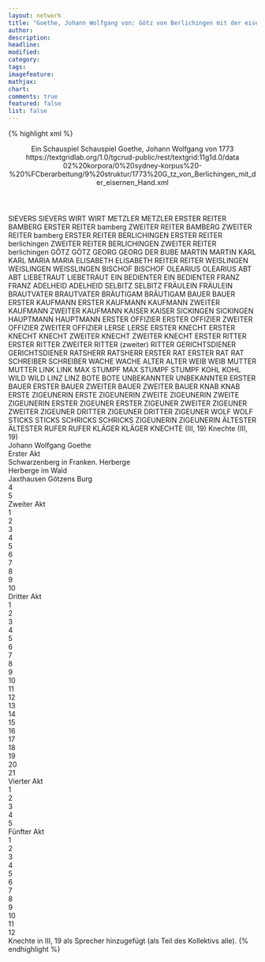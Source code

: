 ```yaml
---
layout: network
title: "Goethe, Johann Wolfgang von: Götz von Berlichingen mit der eisernen Hand (1773)"
author:
description:
headline:
modified:
category:
tags:
imagefeature: 
mathjax: 
chart: 
comments: true
featured: false
list: false
---
```

{% highlight xml %}
<?xml-model href="https://raw.githubusercontent.com/DLiNa/project/master/rules/lina.rnc"?><?xml-model href="https://raw.githubusercontent.com/DLiNa/project/master/rules/lina.sch"?>
<play xmlns="http://lina.digital">
	<header>
		<title>Götz von Berlichingen mit der eisernen Hand</title>
		<subtitle>Ein Schauspiel</subtitle>  
		<genretitle>Schauspiel</genretitle>
		<author>Goethe, Johann Wolfgang von</author>
		<date when="1773" type="print">1773</date>
		<source n="1">https://textgridlab.org/1.0/tgcrud-public/rest/textgrid:11g1d.0/data</source>
		<source n="2">02%20korpora/0%20sydney-korpus%20-%20%FCberarbeitung/9%20struktur/1773%20G_tz_von_Berlichingen_mit_der_eisernen_Hand.xml</source>
	</header>
	<personae>
		<character>
			<name>SIEVERS</name>
			<alias xml:id="sievers">
				<name>SIEVERS</name>
			</alias>
		</character>
		<character>
			<name>WIRT</name>
			<alias xml:id="wirt">
				<name>WIRT</name>
			</alias>
		</character>
		<character>
			<name>METZLER</name>
			<alias xml:id="metzler">
				<name>METZLER</name>
			</alias>
		</character>
		<character>
			<name>ERSTER REITER BAMBERG</name>
			<alias xml:id="erster_reiter_bamberg">
				<name>ERSTER REITER bamberg</name>
			</alias>
		</character>
		<character>
			<name>ZWEITER REITER BAMBERG</name>
			<alias xml:id="zweiter_reiter_bamberg">
				<name>ZWEITER REITER bamberg</name>
			</alias>
		</character>
		<character>
			<name>ERSTER REITER BERLICHINGEN</name>
			<alias xml:id="erster_reiter_berlichingen">
				<name>ERSTER REITER berlichingen</name>
			</alias>
		</character>
		<character>
			<name>ZWEITER REITER BERLICHINGEN</name>
			<alias xml:id="zweiter_reiter_berlichingen">
				<name>ZWEITER REITER berlichingen</name>
			</alias>
		</character>
		<character>
			<name>GÖTZ</name>
			<alias xml:id="götz">
				<name>GÖTZ</name>
			</alias>
		</character>
		<character>
			<name>GEORG</name>
			<alias xml:id="georg">
				<name>GEORG</name>
			</alias>
			<alias xml:id="der_bube">
				<name>DER BUBE</name>
			</alias>
		</character>
		<character>
			<name>MARTIN</name>
			<alias xml:id="martin">
				<name>MARTIN</name>
			</alias>
		</character>
		<character>
			<name>KARL</name>
			<alias xml:id="karl">
				<name>KARL</name>
			</alias>
		</character>
		<character>
			<name>MARIA</name>
			<alias xml:id="maria">
				<name>MARIA</name>
			</alias>
		</character>
		<character>
			<name>ELISABETH</name>
			<alias xml:id="elisabeth">
				<name>ELISABETH</name>
			</alias>
		</character>
		<character>
			<name>REITER</name>
			<alias xml:id="reiter">
				<name>REITER</name>
			</alias>
		</character>
		<character>
			<name>WEISLINGEN</name>
			<alias xml:id="weislingen">
				<name>WEISLINGEN</name>
			</alias>
			<alias xml:id="weisslingen">
				<name>WEISSLINGEN</name>
			</alias>
		</character>
		<character>
			<name>BISCHOF</name>
			<alias xml:id="bischof">
				<name>BISCHOF</name>
			</alias>
		</character>
		<character>
			<name>OLEARIUS</name>
			<alias xml:id="olearius">
				<name>OLEARIUS</name>
			</alias>
		</character>
		<character>
			<name>ABT</name>
			<alias xml:id="abt">
				<name>ABT</name>
			</alias>
		</character>
		<character>
			<name>LIEBETRAUT</name>
			<alias xml:id="liebetraut">
				<name>LIEBETRAUT</name>
			</alias>
		</character>
		<character>
			<name>EIN BEDIENTER</name>
			<alias xml:id="ein_bedienter">
				<name>EIN BEDIENTER</name>
			</alias>
		</character>
		<character>
			<name>FRANZ</name>
			<alias xml:id="franz">
				<name>FRANZ</name>
			</alias>
		</character>
		<character>
			<name>ADELHEID</name>
			<alias xml:id="adelheid">
				<name>ADELHEID</name>
			</alias>
		</character>
		<character>
			<name>SELBITZ</name>
			<alias xml:id="selbitz">
				<name>SELBITZ</name>
			</alias>
		</character>
		<character>
			<name>FRÄULEIN</name>
			<alias xml:id="fräulein">
				<name>FRÄULEIN</name>
			</alias>
		</character>
		<character>
			<name>BRAUTVATER</name>
			<alias xml:id="brautvater">
				<name>BRAUTVATER</name>
			</alias>
		</character>
		<character>
			<name>BRÄUTIGAM</name>
			<alias xml:id="bräutigam">
				<name>BRÄUTIGAM</name>
			</alias>
		</character>
		<character>
			<name>BAUER</name>
			<alias xml:id="bauer">
				<name>BAUER</name>
			</alias>
		</character>
		<character>
			<name>ERSTER KAUFMANN</name>
			<alias xml:id="erster_kaufmann">
				<name>ERSTER KAUFMANN</name>
			</alias>
			<alias xml:id="kaufmann">
				<name>KAUFMANN</name>
			</alias>
		</character>
		<character>
			<name>ZWEITER KAUFMANN</name>
			<alias xml:id="zweiter_kaufmann">
				<name>ZWEITER KAUFMANN</name>
			</alias>
		</character>
		<character>
			<name>KAISER</name>
			<alias xml:id="kaiser">
				<name>KAISER</name>
			</alias>
		</character>
		<character>
			<name>SICKINGEN</name>
			<alias xml:id="sickingen">
				<name>SICKINGEN</name>
			</alias>
		</character>
		<character>
			<name>HAUPTMANN</name>
			<alias xml:id="hauptmann">
				<name>HAUPTMANN</name>
			</alias>
		</character>
		<character>
			<name>ERSTER OFFIZIER</name>
			<alias xml:id="erster_offizier">
				<name>ERSTER OFFIZIER</name>
			</alias>
		</character>
		<character>
			<name>ZWEITER OFFIZIER</name>
			<alias xml:id="zweiter_offizier">
				<name>ZWEITER OFFIZIER</name>
			</alias>
		</character>
		<character>
			<name>LERSE</name>
			<alias xml:id="lerse">
				<name>LERSE</name>
			</alias>
		</character>
		<character>
			<name>ERSTER KNECHT</name>
			<alias xml:id="erster_knecht">
				<name>ERSTER KNECHT</name>
			</alias>
			<alias xml:id="knecht">
				<name>KNECHT</name>
			</alias>
		</character>
		<character>
			<name>ZWEITER KNECHT</name>
			<alias xml:id="zweiter_knecht">
				<name>ZWEITER KNECHT</name>
			</alias>
		</character>
		<character>
			<name>ERSTER RITTER</name>
			<alias xml:id="erster_ritter">
				<name>ERSTER RITTER</name>
			</alias>
		</character>
		<character>
			<name>ZWEITER RITTER</name>
			<alias xml:id="ritter">
				<name>(zweiter) RITTER</name>
			</alias>
		</character>
		<character>
			<name>GERICHTSDIENER</name>
			<alias xml:id="gerichtsdiener">
				<name>GERICHTSDIENER</name>
			</alias>
		</character>
		<character>
			<name>RATSHERR</name>
			<alias xml:id="ratsherr">
				<name>RATSHERR</name>
			</alias>
		</character>
		<character>
			<name>ERSTER RAT</name>
			<alias xml:id="erster_rat">
				<name>ERSTER RAT</name>
			</alias>
			<alias xml:id="rat">
				<name>RAT</name>
			</alias>
		</character>
		<character>
			<name>SCHREIBER</name>
			<alias xml:id="schreiber">
				<name>SCHREIBER</name>
			</alias>
		</character>
		<character>
			<name>WACHE</name>
			<alias xml:id="wache">
				<name>WACHE</name>
			</alias>
		</character>
		<character>
			<name>ALTER</name>
			<alias xml:id="alter">
				<name>ALTER</name>
			</alias>
		</character>
		<character>
			<name>WEIB</name>
			<alias xml:id="weib">
				<name>WEIB</name>
			</alias>
		</character>
		<character>
			<name>MUTTER</name>
			<alias xml:id="mutter">
				<name>MUTTER</name>
			</alias>
		</character>
		<character>
			<name>LINK</name>
			<alias xml:id="link">
				<name>LINK</name>
			</alias>
		</character>
		<character>
			<name>MAX STUMPF</name>
			<alias xml:id="max_stumpf">
				<name>MAX STUMPF</name>
			</alias>
			<alias xml:id="stumpf">
				<name>STUMPF</name>
			</alias>
		</character>
		<character>
			<name>KOHL</name>
			<alias xml:id="kohl">
				<name>KOHL</name>
			</alias>
		</character>
		<character>
			<name>WILD</name>
			<alias xml:id="wild">
				<name>WILD</name>
			</alias>
		</character>
		<character>
			<name>LINZ</name>
			<alias xml:id="linz">
				<name>LINZ</name>
			</alias>
		</character>
		<character>
			<name>BOTE</name>
			<alias xml:id="bote">
				<name>BOTE</name>
			</alias>
		</character>
		<character>
			<name>UNBEKANNTER</name>
			<alias xml:id="unbekannter">
				<name>UNBEKANNTER</name>
			</alias>
		</character>
		<character>
			<name>ERSTER BAUER</name>
			<alias xml:id="erster_bauer">
				<name>ERSTER BAUER</name>
			</alias>
		</character>
		<character>
			<name>ZWEITER BAUER</name>
			<alias xml:id="zweiter_bauer">
				<name>ZWEITER BAUER</name>
			</alias>
		</character>
		<character>
			<name>KNAB</name>
			<alias xml:id="knab">
				<name>KNAB</name>
			</alias>
		</character>
		<character>
			<name>ERSTE ZIGEUNERIN</name>
			<alias xml:id="erste_zigeunerin">
				<name>ERSTE ZIGEUNERIN</name>
			</alias>
		</character>
		<character>
			<name>ZWEITE ZIGEUNERIN</name>
			<alias xml:id="zweite_zigeunerin">
				<name>ZWEITE ZIGEUNERIN</name>
			</alias>
		</character>
		<character>
			<name>ERSTER ZIGEUNER</name>
			<alias xml:id="erster_zigeuner">
				<name>ERSTER ZIGEUNER</name>
			</alias>
		</character>
		<character>
			<name>ZWEITER ZIGEUNER</name>
			<alias xml:id="zweiter_zigeuner">
				<name>ZWEITER ZIGEUNER</name>
			</alias>
		</character>
		<character>
			<name>DRITTER ZIGEUNER</name>
			<alias xml:id="dritter_zigeuner">
				<name>DRITTER ZIGEUNER</name>
			</alias>
		</character>
		<character>
			<name>WOLF</name>
			<alias xml:id="wolf">
				<name>WOLF</name>
			</alias>
		</character>
		<character>
			<name>STICKS</name>
			<alias xml:id="sticks">
				<name>STICKS</name>
			</alias>
		</character>
		<character>
			<name>SCHRICKS</name>
			<alias xml:id="schricks">
				<name>SCHRICKS</name>
			</alias>
		</character>
		<character>
			<name>ZIGEUNERIN</name>
			<alias xml:id="zigeunerin">
				<name>ZIGEUNERIN</name>
			</alias>
		</character>
		<character>
			<name>ÄLTESTER</name>
			<alias xml:id="ältester">
				<name>ÄLTESTER</name>
			</alias>
		</character>
		<character>
			<name>RUFER</name>
			<alias xml:id="rufer">
				<name>RUFER</name>
			</alias>
		</character>
		<character>
			<name>KLÄGER</name>
			<alias xml:id="kläger">
				<name>KLÄGER</name>
			</alias>
		</character>
		<character>
			<name>KNECHTE (III, 19)</name>
			<alias xml:id="knechte_III19">
				<name>Knechte (III, 19)</name>
			</alias>
		</character>
	</personae>
	<text>
		<div>
			<head>Johann Wolfgang Goethe</head>
		</div>
		<div>
			<head>Erster Akt</head>
			<div>
				<head>Schwarzenberg in Franken. Herberge</head>
				<sp who="#sievers">
					<amount n="16" unit="speech_acts"/>
					<amount n="254" unit="words"/>
					<amount n="13" unit="lines"/>
					<amount n="1528" unit="chars"/>
				</sp>
				<sp who="#wirt">
					<amount n="2" unit="speech_acts"/>
					<amount n="40" unit="words"/>
					<amount n="1" unit="lines"/>
					<amount n="271" unit="chars"/>
				</sp>
				<sp who="#metzler">
					<amount n="12" unit="speech_acts"/>
					<amount n="204" unit="words"/>
					<amount n="8" unit="lines"/>
					<amount n="1248" unit="chars"/>
				</sp>
				<sp who="#erster_reiter_bamberg">
					<amount n="1" unit="speech_acts"/>
					<amount n="13" unit="words"/>
					<amount n="1" unit="lines"/>
					<amount n="75" unit="chars"/>
				</sp>
				<sp who="#zweiter_reiter_bamberg">
					<amount n="2" unit="speech_acts"/>
					<amount n="14" unit="words"/>
					<amount n="2" unit="lines"/>
					<amount n="94" unit="chars"/>
				</sp>
				<sp who="#erster_reiter_berlichingen">
					<amount n="5" unit="speech_acts"/>
					<amount n="37" unit="words"/>
					<amount n="5" unit="lines"/>
					<amount n="180" unit="chars"/>
				</sp>
				<sp who="#zweiter_reiter_berlichingen">
					<amount n="3" unit="speech_acts"/>
					<amount n="34" unit="words"/>
					<amount n="3" unit="lines"/>
					<amount n="195" unit="chars"/>
				</sp>
			</div>
			<div>
				<head>Herberge im Wald</head>
				<sp who="#götz">
					<amount n="36" unit="speech_acts"/>
					<amount n="634" unit="words"/>
					<amount n="27" unit="lines"/>
					<amount n="3790" unit="chars"/>
				</sp>
				<sp who="#der_bube">
					<amount n="1" unit="speech_acts"/>
					<amount n="2" unit="words"/>
					<amount n="1" unit="lines"/>
					<amount n="16" unit="chars"/>
				</sp>
				<sp who="#georg">
					<amount n="17" unit="speech_acts"/>
					<amount n="283" unit="words"/>
					<amount n="11" unit="lines"/>
					<amount n="1693" unit="chars"/>
				</sp>
				<sp who="#martin">
					<amount n="28" unit="speech_acts"/>
					<amount n="983" unit="words"/>
					<amount n="11" unit="lines"/>
					<amount n="6071" unit="chars"/>
				</sp>
			</div>
			<div>
				<head>Jaxthausen Götzens Burg</head>
				<sp who="#karl">
					<amount n="35" unit="speech_acts"/>
					<amount n="321" unit="words"/>
					<amount n="32" unit="lines"/>
					<amount n="1732" unit="chars"/>
				</sp>
				<sp who="#maria">
					<amount n="22" unit="speech_acts"/>
					<amount n="292" unit="words"/>
					<amount n="17" unit="lines"/>
					<amount n="1727" unit="chars"/>
				</sp>
				<sp who="#elisabeth">
					<amount n="18" unit="speech_acts"/>
					<amount n="294" unit="words"/>
					<amount n="13" unit="lines"/>
					<amount n="1791" unit="chars"/>
				</sp>
				<sp who="#reiter">
					<amount n="9" unit="speech_acts"/>
					<amount n="280" unit="words"/>
					<amount n="6" unit="lines"/>
					<amount n="1714" unit="chars"/>
				</sp>
				<sp who="#weislingen">
					<amount n="18" unit="speech_acts"/>
					<amount n="249" unit="words"/>
					<amount n="17" unit="lines"/>
					<amount n="1528" unit="chars"/>
				</sp>
				<sp who="#götz">
					<amount n="34" unit="speech_acts"/>
					<amount n="1399" unit="words"/>
					<amount n="14" unit="lines"/>
					<amount n="8581" unit="chars"/>
				</sp>
				<sp who="#weisslingen">
					<amount n="2" unit="speech_acts"/>
					<amount n="170" unit="words"/>
					<amount n="1042" unit="chars"/>
				</sp>
			</div>
			<div>
				<head>4</head>
				<sp who="#bischof">
					<amount n="16" unit="speech_acts"/>
					<amount n="318" unit="words"/>
					<amount n="10" unit="lines"/>
					<amount n="2088" unit="chars"/>
				</sp>
				<sp who="#olearius">
					<amount n="26" unit="speech_acts"/>
					<amount n="561" unit="words"/>
					<amount n="15" unit="lines"/>
					<amount n="3689" unit="chars"/>
				</sp>
				<sp who="#abt">
					<amount n="17" unit="speech_acts"/>
					<amount n="140" unit="words"/>
					<amount n="16" unit="lines"/>
					<amount n="760" unit="chars"/>
				</sp>
				<sp who="#liebetraut">
					<amount n="19" unit="speech_acts"/>
					<amount n="281" unit="words"/>
					<amount n="13" unit="lines"/>
					<amount n="1757" unit="chars"/>
				</sp>
				<sp who="#ein_bedienter">
					<amount n="1" unit="speech_acts"/>
					<amount n="9" unit="words"/>
					<amount n="1" unit="lines"/>
					<amount n="67" unit="chars"/>
				</sp>
			</div>
			<div>
				<head>5</head>
				<sp who="#maria">
					<amount n="10" unit="speech_acts"/>
					<amount n="196" unit="words"/>
					<amount n="5" unit="lines"/>
					<amount n="1188" unit="chars"/>
				</sp>
				<sp who="#weislingen">
					<amount n="29" unit="speech_acts"/>
					<amount n="562" unit="words"/>
					<amount n="23" unit="lines"/>
					<amount n="3472" unit="chars"/>
				</sp>
				<sp who="#götz">
					<amount n="9" unit="speech_acts"/>
					<amount n="450" unit="words"/>
					<amount n="4" unit="lines"/>
					<amount n="2809" unit="chars"/>
				</sp>
				<sp who="#elisabeth">
					<amount n="3" unit="speech_acts"/>
					<amount n="35" unit="words"/>
					<amount n="2" unit="lines"/>
					<amount n="185" unit="chars"/>
				</sp>
				<sp who="#franz">
					<amount n="17" unit="speech_acts"/>
					<amount n="744" unit="words"/>
					<amount n="5" unit="lines"/>
					<amount n="4532" unit="chars"/>
				</sp>
			</div>
		</div>
		<div>
			<head>Zweiter Akt</head>
			<div>
				<head>1</head>
				<sp who="#liebetraut">
					<amount n="13" unit="speech_acts"/>
					<amount n="432" unit="words"/>
					<amount n="26" unit="lines"/>
					<amount n="2650" unit="chars"/>
				</sp>
				<sp who="#adelheid">
					<amount n="12" unit="speech_acts"/>
					<amount n="96" unit="words"/>
					<amount n="11" unit="lines"/>
					<amount n="604" unit="chars"/>
				</sp>
				<sp who="#bischof">
					<amount n="12" unit="speech_acts"/>
					<amount n="102" unit="words"/>
					<amount n="11" unit="lines"/>
					<amount n="601" unit="chars"/>
				</sp>
			</div>
			<div>
				<head>2</head>
				<sp who="#selbitz">
					<amount n="7" unit="speech_acts"/>
					<amount n="59" unit="words"/>
					<amount n="7" unit="lines"/>
					<amount n="355" unit="chars"/>
				</sp>
				<sp who="#götz">
					<amount n="6" unit="speech_acts"/>
					<amount n="143" unit="words"/>
					<amount n="2" unit="lines"/>
					<amount n="852" unit="chars"/>
				</sp>
			</div>
			<div>
				<head>3</head>
				<sp who="#adelheid">
					<amount n="10" unit="speech_acts"/>
					<amount n="82" unit="words"/>
					<amount n="9" unit="lines"/>
					<amount n="513" unit="chars"/>
				</sp>
				<sp who="#fräulein">
					<amount n="5" unit="speech_acts"/>
					<amount n="173" unit="words"/>
					<amount n="3" unit="lines"/>
					<amount n="1023" unit="chars"/>
				</sp>
				<sp who="#liebetraut">
					<amount n="5" unit="speech_acts"/>
					<amount n="239" unit="words"/>
					<amount n="2" unit="lines"/>
					<amount n="1465" unit="chars"/>
				</sp>
			</div>
			<div>
				<head>4</head>
				<sp who="#götz">
					<amount n="6" unit="speech_acts"/>
					<amount n="93" unit="words"/>
					<amount n="4" unit="lines"/>
					<amount n="583" unit="chars"/>
				</sp>
				<sp who="#georg">
					<amount n="3" unit="speech_acts"/>
					<amount n="43" unit="words"/>
					<amount n="2" unit="lines"/>
					<amount n="252" unit="chars"/>
				</sp>
				<sp who="#selbitz">
					<amount n="3" unit="speech_acts"/>
					<amount n="47" unit="words"/>
					<amount n="2" unit="lines"/>
					<amount n="271" unit="chars"/>
				</sp>
			</div>
			<div>
				<head>5</head>
				<sp who="#bischof">
					<amount n="7" unit="speech_acts"/>
					<amount n="233" unit="words"/>
					<amount n="1" unit="lines"/>
					<amount n="1455" unit="chars"/>
				</sp>
				<sp who="#weislingen">
					<amount n="10" unit="speech_acts"/>
					<amount n="61" unit="words"/>
					<amount n="10" unit="lines"/>
					<amount n="340" unit="chars"/>
				</sp>
				<sp who="#franz">
					<amount n="3" unit="speech_acts"/>
					<amount n="29" unit="words"/>
					<amount n="3" unit="lines"/>
					<amount n="172" unit="chars"/>
				</sp>
			</div>
			<div>
				<head>6</head>
				<sp who="#fräulein">
					<amount n="4" unit="speech_acts"/>
					<amount n="36" unit="words"/>
					<amount n="3" unit="lines"/>
					<amount n="217" unit="chars"/>
				</sp>
				<sp who="#adelheid">
					<amount n="25" unit="speech_acts"/>
					<amount n="498" unit="words"/>
					<amount n="15" unit="lines"/>
					<amount n="3062" unit="chars"/>
				</sp>
				<sp who="#weislingen">
					<amount n="20" unit="speech_acts"/>
					<amount n="162" unit="words"/>
					<amount n="18" unit="lines"/>
					<amount n="893" unit="chars"/>
				</sp>
				<sp who="#franz">
					<amount n="2" unit="speech_acts"/>
					<amount n="15" unit="words"/>
					<amount n="2" unit="lines"/>
					<amount n="84" unit="chars"/>
				</sp>
			</div>
			<div>
				<head>7</head>
				<sp who="#weislingen">
					<amount n="4" unit="speech_acts"/>
					<amount n="124" unit="words"/>
					<amount n="3" unit="lines"/>
					<amount n="776" unit="chars"/>
				</sp>
				<sp who="#franz">
					<amount n="3" unit="speech_acts"/>
					<amount n="18" unit="words"/>
					<amount n="3" unit="lines"/>
					<amount n="114" unit="chars"/>
				</sp>
			</div>
			<div>
				<head>8</head>
				<sp who="#selbitz">
					<amount n="4" unit="speech_acts"/>
					<amount n="44" unit="words"/>
					<amount n="4" unit="lines"/>
					<amount n="267" unit="chars"/>
				</sp>
				<sp who="#götz">
					<amount n="6" unit="speech_acts"/>
					<amount n="40" unit="words"/>
					<amount n="5" unit="lines"/>
					<amount n="226" unit="chars"/>
				</sp>
				<sp who="#georg">
					<amount n="7" unit="speech_acts"/>
					<amount n="369" unit="words"/>
					<amount n="1" unit="lines"/>
					<amount n="2252" unit="chars"/>
				</sp>
			</div>
			<div>
				<head>9</head>
				<sp who="#adelheid">
					<amount n="14" unit="speech_acts"/>
					<amount n="562" unit="words"/>
					<amount n="5" unit="lines"/>
					<amount n="3575" unit="chars"/>
				</sp>
				<sp who="#weislingen">
					<amount n="14" unit="speech_acts"/>
					<amount n="309" unit="words"/>
					<amount n="10" unit="lines"/>
					<amount n="1910" unit="chars"/>
				</sp>
			</div>
			<div>
				<head>10</head>
				<sp who="#götz">
					<amount n="11" unit="speech_acts"/>
					<amount n="96" unit="words"/>
					<amount n="10" unit="lines"/>
					<amount n="560" unit="chars"/>
				</sp>
				<sp who="#brautvater">
					<amount n="13" unit="speech_acts"/>
					<amount n="305" unit="words"/>
					<amount n="7" unit="lines"/>
					<amount n="1878" unit="chars"/>
				</sp>
				<sp who="#bräutigam">
					<amount n="7" unit="speech_acts"/>
					<amount n="67" unit="words"/>
					<amount n="6" unit="lines"/>
					<amount n="390" unit="chars"/>
				</sp>
				<sp who="#selbitz">
					<amount n="5" unit="speech_acts"/>
					<amount n="26" unit="words"/>
					<amount n="5" unit="lines"/>
					<amount n="162" unit="chars"/>
				</sp>
				<sp who="#georg">
					<amount n="2" unit="speech_acts"/>
					<amount n="21" unit="words"/>
					<amount n="2" unit="lines"/>
					<amount n="120" unit="chars"/>
				</sp>
				<sp who="#bauer">
					<amount n="1" unit="speech_acts"/>
					<amount n="9" unit="words"/>
					<amount n="1" unit="lines"/>
					<amount n="60" unit="chars"/>
				</sp>
			</div>
		</div>
		<div>
			<head>Dritter Akt</head>
			<div>
				<head>1</head>
				<sp who="#erster_kaufmann">
					<amount n="4" unit="speech_acts"/>
					<amount n="33" unit="words"/>
					<amount n="4" unit="lines"/>
					<amount n="206" unit="chars"/>
				</sp>
				<sp who="#zweiter_kaufmann">
					<amount n="3" unit="speech_acts"/>
					<amount n="13" unit="words"/>
					<amount n="3" unit="lines"/>
					<amount n="65" unit="chars"/>
				</sp>
				<sp who="#kaiser">
					<amount n="9" unit="speech_acts"/>
					<amount n="250" unit="words"/>
					<amount n="4" unit="lines"/>
					<amount n="1503" unit="chars"/>
				</sp>
				<sp who="#kaufmann">
					<amount n="3" unit="speech_acts"/>
					<amount n="81" unit="words"/>
					<amount n="1" unit="lines"/>
					<amount n="556" unit="chars"/>
				</sp>
				<sp who="#weislingen">
					<amount n="6" unit="speech_acts"/>
					<amount n="277" unit="words"/>
					<amount n="3" unit="lines"/>
					<amount n="1842" unit="chars"/>
				</sp>
				<sp who="#erster_kaufmann #zweiter_kaufmann">
					<amount n="1" unit="speech_acts"/>
					<amount n="6" unit="words"/>
					<amount n="1" unit="lines"/>
					<amount n="32" unit="chars"/>
				</sp>
			</div>
			<div>
				<head>2</head>
				<sp who="#sickingen">
					<amount n="6" unit="speech_acts"/>
					<amount n="107" unit="words"/>
					<amount n="3" unit="lines"/>
					<amount n="616" unit="chars"/>
				</sp>
				<sp who="#götz">
					<amount n="5" unit="speech_acts"/>
					<amount n="94" unit="words"/>
					<amount n="4" unit="lines"/>
					<amount n="589" unit="chars"/>
				</sp>
			</div>
			<div>
				<head>3</head>
				<sp who="#hauptmann">
					<amount n="4" unit="speech_acts"/>
					<amount n="67" unit="words"/>
					<amount n="2" unit="lines"/>
					<amount n="415" unit="chars"/>
				</sp>
				<sp who="#erster_offizier">
					<amount n="2" unit="speech_acts"/>
					<amount n="63" unit="words"/>
					<amount n="398" unit="chars"/>
				</sp>
				<sp who="#zweiter_offizier">
					<amount n="4" unit="speech_acts"/>
					<amount n="39" unit="words"/>
					<amount n="3" unit="lines"/>
					<amount n="229" unit="chars"/>
				</sp>
			</div>
			<div>
				<head>4</head>
				<sp who="#sickingen">
					<amount n="9" unit="speech_acts"/>
					<amount n="131" unit="words"/>
					<amount n="8" unit="lines"/>
					<amount n="804" unit="chars"/>
				</sp>
				<sp who="#götz">
					<amount n="7" unit="speech_acts"/>
					<amount n="355" unit="words"/>
					<amount n="2" unit="lines"/>
					<amount n="2240" unit="chars"/>
				</sp>
			</div>
			<div>
				<head>5</head>
				<sp who="#adelheid">
					<amount n="8" unit="speech_acts"/>
					<amount n="69" unit="words"/>
					<amount n="7" unit="lines"/>
					<amount n="399" unit="chars"/>
				</sp>
				<sp who="#franz">
					<amount n="7" unit="speech_acts"/>
					<amount n="112" unit="words"/>
					<amount n="5" unit="lines"/>
					<amount n="662" unit="chars"/>
				</sp>
			</div>
			<div>
				<head>6</head>
				<sp who="#georg">
					<amount n="4" unit="speech_acts"/>
					<amount n="50" unit="words"/>
					<amount n="3" unit="lines"/>
					<amount n="315" unit="chars"/>
				</sp>
				<sp who="#götz">
					<amount n="18" unit="speech_acts"/>
					<amount n="320" unit="words"/>
					<amount n="10" unit="lines"/>
					<amount n="1987" unit="chars"/>
				</sp>
				<sp who="#lerse">
					<amount n="13" unit="speech_acts"/>
					<amount n="214" unit="words"/>
					<amount n="9" unit="lines"/>
					<amount n="1310" unit="chars"/>
				</sp>
			</div>
			<div>
				<head>7</head>
				<sp who="#erster_knecht">
					<amount n="8" unit="speech_acts"/>
					<amount n="91" unit="words"/>
					<amount n="7" unit="lines"/>
					<amount n="509" unit="chars"/>
				</sp>
				<sp who="#zweiter_knecht">
					<amount n="7" unit="speech_acts"/>
					<amount n="110" unit="words"/>
					<amount n="4" unit="lines"/>
					<amount n="632" unit="chars"/>
				</sp>
				<sp who="#götz">
					<amount n="3" unit="speech_acts"/>
					<amount n="50" unit="words"/>
					<amount n="2" unit="lines"/>
					<amount n="271" unit="chars"/>
				</sp>
				<sp who="#knecht">
					<amount n="2" unit="speech_acts"/>
					<amount n="13" unit="words"/>
					<amount n="2" unit="lines"/>
					<amount n="80" unit="chars"/>
				</sp>
				<sp who="#georg">
					<amount n="1" unit="speech_acts"/>
					<amount n="27" unit="words"/>
					<amount n="160" unit="chars"/>
				</sp>
			</div>
			<div>
				<head>8</head>
				<sp who="#erster_ritter">
					<amount n="1" unit="speech_acts"/>
					<amount n="7" unit="words"/>
					<amount n="1" unit="lines"/>
					<amount n="36" unit="chars"/>
				</sp>
				<sp who="#hauptmann">
					<amount n="3" unit="speech_acts"/>
					<amount n="46" unit="words"/>
					<amount n="2" unit="lines"/>
					<amount n="283" unit="chars"/>
				</sp>
				<sp who="#ritter">
					<amount n="2" unit="speech_acts"/>
					<amount n="48" unit="words"/>
					<amount n="1" unit="lines"/>
					<amount n="265" unit="chars"/>
				</sp>
			</div>
			<div>
				<head>9</head>
				<sp who="#götz">
					<amount n="5" unit="speech_acts"/>
					<amount n="28" unit="words"/>
					<amount n="5" unit="lines"/>
					<amount n="186" unit="chars"/>
				</sp>
				<sp who="#selbitz">
					<amount n="4" unit="speech_acts"/>
					<amount n="25" unit="words"/>
					<amount n="4" unit="lines"/>
					<amount n="135" unit="chars"/>
				</sp>
			</div>
			<div>
				<head>10</head>
				<sp who="#hauptmann">
					<amount n="3" unit="speech_acts"/>
					<amount n="104" unit="words"/>
					<amount n="1" unit="lines"/>
					<amount n="611" unit="chars"/>
				</sp>
				<sp who="#ritter">
					<amount n="3" unit="speech_acts"/>
					<amount n="61" unit="words"/>
					<amount n="1" unit="lines"/>
					<amount n="351" unit="chars"/>
				</sp>
			</div>
			<div>
				<head>11</head>
				<sp who="#götz">
					<amount n="2" unit="speech_acts"/>
					<amount n="76" unit="words"/>
					<amount n="1" unit="lines"/>
					<amount n="449" unit="chars"/>
				</sp>
				<sp who="#selbitz">
					<amount n="1" unit="speech_acts"/>
					<amount n="13" unit="words"/>
					<amount n="1" unit="lines"/>
					<amount n="71" unit="chars"/>
				</sp>
			</div>
			<div>
				<head>12</head>
				<sp who="#hauptmann">
					<amount n="3" unit="speech_acts"/>
					<amount n="34" unit="words"/>
					<amount n="2" unit="lines"/>
					<amount n="196" unit="chars"/>
				</sp>
				<sp who="#ritter">
					<amount n="2" unit="speech_acts"/>
					<amount n="56" unit="words"/>
					<amount n="338" unit="chars"/>
				</sp>
				<sp who="#selbitz">
					<amount n="18" unit="speech_acts"/>
					<amount n="128" unit="words"/>
					<amount n="17" unit="lines"/>
					<amount n="788" unit="chars"/>
				</sp>
				<sp who="#lerse">
					<amount n="2" unit="speech_acts"/>
					<amount n="52" unit="words"/>
					<amount n="314" unit="chars"/>
				</sp>
				<sp who="#erster_knecht">
					<amount n="4" unit="speech_acts"/>
					<amount n="20" unit="words"/>
					<amount n="4" unit="lines"/>
					<amount n="119" unit="chars"/>
				</sp>
				<sp who="#zweiter_knecht">
					<amount n="1" unit="speech_acts"/>
					<amount n="18" unit="words"/>
					<amount n="1" unit="lines"/>
					<amount n="105" unit="chars"/>
				</sp>
				<sp who="#knecht">
					<amount n="11" unit="speech_acts"/>
					<amount n="134" unit="words"/>
					<amount n="10" unit="lines"/>
					<amount n="754" unit="chars"/>
				</sp>
				<sp who="#götz">
					<amount n="5" unit="speech_acts"/>
					<amount n="180" unit="words"/>
					<amount n="2" unit="lines"/>
					<amount n="1107" unit="chars"/>
				</sp>
				<sp who="#georg">
					<amount n="1" unit="speech_acts"/>
					<amount n="38" unit="words"/>
					<amount n="202" unit="chars"/>
				</sp>
			</div>
			<div>
				<head>13</head>
				<sp who="#hauptmann">
					<amount n="1" unit="speech_acts"/>
					<amount n="72" unit="words"/>
					<amount n="460" unit="chars"/>
				</sp>
			</div>
			<div>
				<head>14</head>
				<sp who="#götz">
					<amount n="5" unit="speech_acts"/>
					<amount n="109" unit="words"/>
					<amount n="4" unit="lines"/>
					<amount n="631" unit="chars"/>
				</sp>
				<sp who="#maria">
					<amount n="1" unit="speech_acts"/>
					<amount n="31" unit="words"/>
					<amount n="220" unit="chars"/>
				</sp>
				<sp who="#sickingen">
					<amount n="5" unit="speech_acts"/>
					<amount n="17" unit="words"/>
					<amount n="5" unit="lines"/>
					<amount n="83" unit="chars"/>
				</sp>
			</div>
			<div>
				<head>15</head>
				<sp who="#hauptmann">
					<amount n="2" unit="speech_acts"/>
					<amount n="29" unit="words"/>
					<amount n="1" unit="lines"/>
					<amount n="178" unit="chars"/>
				</sp>
				<sp who="#ritter">
					<amount n="1" unit="speech_acts"/>
					<amount n="1" unit="words"/>
					<amount n="1" unit="lines"/>
					<amount n="18" unit="chars"/>
				</sp>
			</div>
			<div>
				<head>16</head>
				<sp who="#götz">
					<amount n="23" unit="speech_acts"/>
					<amount n="456" unit="words"/>
					<amount n="16" unit="lines"/>
					<amount n="2793" unit="chars"/>
				</sp>
				<sp who="#elisabeth">
					<amount n="3" unit="speech_acts"/>
					<amount n="26" unit="words"/>
					<amount n="3" unit="lines"/>
					<amount n="138" unit="chars"/>
				</sp>
				<sp who="#sickingen">
					<amount n="4" unit="speech_acts"/>
					<amount n="42" unit="words"/>
					<amount n="3" unit="lines"/>
					<amount n="242" unit="chars"/>
				</sp>
				<sp who="#maria">
					<amount n="10" unit="speech_acts"/>
					<amount n="75" unit="words"/>
					<amount n="9" unit="lines"/>
					<amount n="498" unit="chars"/>
				</sp>
				<sp who="#georg">
					<amount n="2" unit="speech_acts"/>
					<amount n="61" unit="words"/>
					<amount n="1" unit="lines"/>
					<amount n="361" unit="chars"/>
				</sp>
				<sp who="#knecht">
					<amount n="4" unit="speech_acts"/>
					<amount n="29" unit="words"/>
					<amount n="4" unit="lines"/>
					<amount n="178" unit="chars"/>
				</sp>
			</div>
			<div>
				<head>17</head>
				<sp who="#götz">
					<amount n="5" unit="speech_acts"/>
					<amount n="69" unit="words"/>
					<amount n="4" unit="lines"/>
					<amount n="450" unit="chars"/>
				</sp>
				<sp who="#elisabeth">
					<amount n="2" unit="speech_acts"/>
					<amount n="33" unit="words"/>
					<amount n="2" unit="lines"/>
					<amount n="191" unit="chars"/>
				</sp>
				<sp who="#knecht">
					<amount n="3" unit="speech_acts"/>
					<amount n="21" unit="words"/>
					<amount n="3" unit="lines"/>
					<amount n="130" unit="chars"/>
				</sp>
			</div>
			<div>
				<head>18</head>
				<sp who="#lerse">
					<amount n="8" unit="speech_acts"/>
					<amount n="221" unit="words"/>
					<amount n="5" unit="lines"/>
					<amount n="1346" unit="chars"/>
				</sp>
				<sp who="#georg">
					<amount n="4" unit="speech_acts"/>
					<amount n="101" unit="words"/>
					<amount n="1" unit="lines"/>
					<amount n="601" unit="chars"/>
				</sp>
				<sp who="#götz">
					<amount n="4" unit="speech_acts"/>
					<amount n="41" unit="words"/>
					<amount n="3" unit="lines"/>
					<amount n="246" unit="chars"/>
				</sp>
			</div>
			<div>
				<head>19</head>
				<sp who="#götz">
					<amount n="13" unit="speech_acts"/>
					<amount n="623" unit="words"/>
					<amount n="5" unit="lines"/>
					<amount n="3902" unit="chars"/>
				</sp>
				<sp who="#elisabeth">
					<amount n="2" unit="speech_acts"/>
					<amount n="14" unit="words"/>
					<amount n="2" unit="lines"/>
					<amount n="84" unit="chars"/>
				</sp>
				<sp who="#georg #elisabeth #knechte_III19">
					<amount n="2" unit="speech_acts"/>
					<amount n="6" unit="words"/>
					<amount n="2" unit="lines"/>
					<amount n="29" unit="chars"/>
				</sp>
				<sp who="#georg">
					<amount n="6" unit="speech_acts"/>
					<amount n="52" unit="words"/>
					<amount n="5" unit="lines"/>
					<amount n="313" unit="chars"/>
				</sp>
				<sp who="#lerse">
					<amount n="2" unit="speech_acts"/>
					<amount n="30" unit="words"/>
					<amount n="1" unit="lines"/>
					<amount n="214" unit="chars"/>
				</sp>
			</div>
			<div>
				<head>20</head>
				<sp who="#götz">
					<amount n="3" unit="speech_acts"/>
					<amount n="30" unit="words"/>
					<amount n="2" unit="lines"/>
					<amount n="175" unit="chars"/>
				</sp>
				<sp who="#georg">
					<amount n="3" unit="speech_acts"/>
					<amount n="16" unit="words"/>
					<amount n="5" unit="lines"/>
					<amount n="70" unit="chars"/>
				</sp>
			</div>
			<div>
				<head>21</head>
				<sp who="#erster_knecht">
					<amount n="4" unit="speech_acts"/>
					<amount n="40" unit="words"/>
					<amount n="4" unit="lines"/>
					<amount n="227" unit="chars"/>
				</sp>
				<sp who="#zweiter_knecht">
					<amount n="3" unit="speech_acts"/>
					<amount n="22" unit="words"/>
					<amount n="3" unit="lines"/>
					<amount n="115" unit="chars"/>
				</sp>
			</div>
		</div>
		<div>
			<head>Vierter Akt</head>
			<div>
				<head>1</head>
				<sp who="#götz">
					<amount n="10" unit="speech_acts"/>
					<amount n="148" unit="words"/>
					<amount n="7" unit="lines"/>
					<amount n="898" unit="chars"/>
				</sp>
				<sp who="#elisabeth">
					<amount n="6" unit="speech_acts"/>
					<amount n="103" unit="words"/>
					<amount n="3" unit="lines"/>
					<amount n="668" unit="chars"/>
				</sp>
				<sp who="#gerichtsdiener">
					<amount n="2" unit="speech_acts"/>
					<amount n="16" unit="words"/>
					<amount n="2" unit="lines"/>
					<amount n="113" unit="chars"/>
				</sp>
			</div>
			<div>
				<head>2</head>
				<sp who="#ratsherr">
					<amount n="5" unit="speech_acts"/>
					<amount n="96" unit="words"/>
					<amount n="1" unit="lines"/>
					<amount n="585" unit="chars"/>
				</sp>
				<sp who="#erster_rat">
					<amount n="1" unit="speech_acts"/>
					<amount n="26" unit="words"/>
					<amount n="173" unit="chars"/>
				</sp>
				<sp who="#rat">
					<amount n="28" unit="speech_acts"/>
					<amount n="347" unit="words"/>
					<amount n="22" unit="lines"/>
					<amount n="2189" unit="chars"/>
				</sp>
				<sp who="#gerichtsdiener">
					<amount n="2" unit="speech_acts"/>
					<amount n="38" unit="words"/>
					<amount n="1" unit="lines"/>
					<amount n="234" unit="chars"/>
				</sp>
				<sp who="#götz">
					<amount n="28" unit="speech_acts"/>
					<amount n="673" unit="words"/>
					<amount n="16" unit="lines"/>
					<amount n="4152" unit="chars"/>
				</sp>
				<sp who="#schreiber">
					<amount n="2" unit="speech_acts"/>
					<amount n="30" unit="words"/>
					<amount n="1" unit="lines"/>
					<amount n="196" unit="chars"/>
				</sp>
				<sp who="#wache">
					<amount n="1" unit="speech_acts"/>
					<amount n="58" unit="words"/>
					<amount n="354" unit="chars"/>
				</sp>
				<sp who="#hauptmann">
					<amount n="1" unit="speech_acts"/>
					<amount n="27" unit="words"/>
					<amount n="165" unit="chars"/>
				</sp>
			</div>
			<div>
				<head>3</head>
				<sp who="#götz">
					<amount n="7" unit="speech_acts"/>
					<amount n="140" unit="words"/>
					<amount n="5" unit="lines"/>
					<amount n="916" unit="chars"/>
				</sp>
				<sp who="#sickingen">
					<amount n="7" unit="speech_acts"/>
					<amount n="384" unit="words"/>
					<amount n="2385" unit="chars"/>
				</sp>
			</div>
			<div>
				<head>4</head>
				<sp who="#adelheid">
					<amount n="25" unit="speech_acts"/>
					<amount n="338" unit="words"/>
					<amount n="18" unit="lines"/>
					<amount n="2059" unit="chars"/>
				</sp>
				<sp who="#weislingen">
					<amount n="12" unit="speech_acts"/>
					<amount n="329" unit="words"/>
					<amount n="5" unit="lines"/>
					<amount n="1997" unit="chars"/>
				</sp>
				<sp who="#franz">
					<amount n="12" unit="speech_acts"/>
					<amount n="169" unit="words"/>
					<amount n="7" unit="lines"/>
					<amount n="1034" unit="chars"/>
				</sp>
			</div>
			<div>
				<head>5</head>
				<sp who="#götz">
					<amount n="11" unit="speech_acts"/>
					<amount n="205" unit="words"/>
					<amount n="7" unit="lines"/>
					<amount n="1204" unit="chars"/>
				</sp>
				<sp who="#elisabeth">
					<amount n="5" unit="speech_acts"/>
					<amount n="157" unit="words"/>
					<amount n="2" unit="lines"/>
					<amount n="994" unit="chars"/>
				</sp>
				<sp who="#georg">
					<amount n="5" unit="speech_acts"/>
					<amount n="134" unit="words"/>
					<amount n="2" unit="lines"/>
					<amount n="863" unit="chars"/>
				</sp>
				<sp who="#lerse">
					<amount n="3" unit="speech_acts"/>
					<amount n="46" unit="words"/>
					<amount n="2" unit="lines"/>
					<amount n="298" unit="chars"/>
				</sp>
			</div>
		</div>
		<div>
			<head>Fünfter Akt</head>
			<div>
				<head>1</head>
				<sp who="#alter">
					<amount n="2" unit="speech_acts"/>
					<amount n="13" unit="words"/>
					<amount n="2" unit="lines"/>
					<amount n="87" unit="chars"/>
				</sp>
				<sp who="#weib">
					<amount n="2" unit="speech_acts"/>
					<amount n="15" unit="words"/>
					<amount n="2" unit="lines"/>
					<amount n="103" unit="chars"/>
				</sp>
				<sp who="#mutter">
					<amount n="1" unit="speech_acts"/>
					<amount n="3" unit="words"/>
					<amount n="1" unit="lines"/>
					<amount n="17" unit="chars"/>
				</sp>
				<sp who="#link">
					<amount n="17" unit="speech_acts"/>
					<amount n="179" unit="words"/>
					<amount n="13" unit="lines"/>
					<amount n="1064" unit="chars"/>
				</sp>
				<sp who="#metzler">
					<amount n="15" unit="speech_acts"/>
					<amount n="374" unit="words"/>
					<amount n="8" unit="lines"/>
					<amount n="2386" unit="chars"/>
				</sp>
				<sp who="#bauer">
					<amount n="1" unit="speech_acts"/>
					<amount n="3" unit="words"/>
					<amount n="1" unit="lines"/>
					<amount n="15" unit="chars"/>
				</sp>
			</div>
			<div>
				<head>2</head>
				<sp who="#max_stumpf">
					<amount n="1" unit="speech_acts"/>
					<amount n="46" unit="words"/>
					<amount n="246" unit="chars"/>
				</sp>
				<sp who="#kohl">
					<amount n="9" unit="speech_acts"/>
					<amount n="99" unit="words"/>
					<amount n="8" unit="lines"/>
					<amount n="633" unit="chars"/>
				</sp>
				<sp who="#götz">
					<amount n="9" unit="speech_acts"/>
					<amount n="190" unit="words"/>
					<amount n="6" unit="lines"/>
					<amount n="1193" unit="chars"/>
				</sp>
				<sp who="#wild">
					<amount n="4" unit="speech_acts"/>
					<amount n="49" unit="words"/>
					<amount n="2" unit="lines"/>
					<amount n="314" unit="chars"/>
				</sp>
				<sp who="#stumpf">
					<amount n="4" unit="speech_acts"/>
					<amount n="85" unit="words"/>
					<amount n="3" unit="lines"/>
					<amount n="516" unit="chars"/>
				</sp>
				<sp who="#metzler">
					<amount n="3" unit="speech_acts"/>
					<amount n="77" unit="words"/>
					<amount n="1" unit="lines"/>
					<amount n="461" unit="chars"/>
				</sp>
				<sp who="#link">
					<amount n="1" unit="speech_acts"/>
					<amount n="8" unit="words"/>
					<amount n="1" unit="lines"/>
					<amount n="55" unit="chars"/>
				</sp>
				<sp who="#linz">
					<amount n="1" unit="speech_acts"/>
					<amount n="9" unit="words"/>
					<amount n="1" unit="lines"/>
					<amount n="58" unit="chars"/>
				</sp>
			</div>
			<div>
				<head>3</head>
				<sp who="#weislingen">
					<amount n="4" unit="speech_acts"/>
					<amount n="64" unit="words"/>
					<amount n="3" unit="lines"/>
					<amount n="368" unit="chars"/>
				</sp>
				<sp who="#bote">
					<amount n="2" unit="speech_acts"/>
					<amount n="51" unit="words"/>
					<amount n="1" unit="lines"/>
					<amount n="369" unit="chars"/>
				</sp>
				<sp who="#franz">
					<amount n="2" unit="speech_acts"/>
					<amount n="8" unit="words"/>
					<amount n="2" unit="lines"/>
					<amount n="46" unit="chars"/>
				</sp>
			</div>
			<div>
				<head>4</head>
				<sp who="#lerse">
					<amount n="9" unit="speech_acts"/>
					<amount n="163" unit="words"/>
					<amount n="7" unit="lines"/>
					<amount n="978" unit="chars"/>
				</sp>
				<sp who="#elisabeth">
					<amount n="8" unit="speech_acts"/>
					<amount n="210" unit="words"/>
					<amount n="2" unit="lines"/>
					<amount n="1292" unit="chars"/>
				</sp>
			</div>
			<div>
				<head>5</head>
				<sp who="#götz">
					<amount n="9" unit="speech_acts"/>
					<amount n="202" unit="words"/>
					<amount n="5" unit="lines"/>
					<amount n="1270" unit="chars"/>
				</sp>
				<sp who="#unbekannter">
					<amount n="2" unit="speech_acts"/>
					<amount n="59" unit="words"/>
					<amount n="1" unit="lines"/>
					<amount n="324" unit="chars"/>
				</sp>
				<sp who="#erster_bauer">
					<amount n="1" unit="speech_acts"/>
					<amount n="8" unit="words"/>
					<amount n="1" unit="lines"/>
					<amount n="59" unit="chars"/>
				</sp>
				<sp who="#zweiter_bauer">
					<amount n="1" unit="speech_acts"/>
					<amount n="21" unit="words"/>
					<amount n="132" unit="chars"/>
				</sp>
				<sp who="#link">
					<amount n="2" unit="speech_acts"/>
					<amount n="25" unit="words"/>
					<amount n="2" unit="lines"/>
					<amount n="129" unit="chars"/>
				</sp>
				<sp who="#metzler">
					<amount n="3" unit="speech_acts"/>
					<amount n="22" unit="words"/>
					<amount n="3" unit="lines"/>
					<amount n="133" unit="chars"/>
				</sp>
				<sp who="#kohl">
					<amount n="2" unit="speech_acts"/>
					<amount n="22" unit="words"/>
					<amount n="2" unit="lines"/>
					<amount n="130" unit="chars"/>
				</sp>
				<sp who="#weislingen">
					<amount n="1" unit="speech_acts"/>
					<amount n="72" unit="words"/>
					<amount n="455" unit="chars"/>
				</sp>
			</div>
			<div>
				<head>6</head>
				<sp who="#mutter">
					<amount n="5" unit="speech_acts"/>
					<amount n="65" unit="words"/>
					<amount n="5" unit="lines"/>
					<amount n="381" unit="chars"/>
				</sp>
				<sp who="#knab">
					<amount n="2" unit="speech_acts"/>
					<amount n="11" unit="words"/>
					<amount n="2" unit="lines"/>
					<amount n="71" unit="chars"/>
				</sp>
				<sp who="#erste_zigeunerin">
					<amount n="2" unit="speech_acts"/>
					<amount n="26" unit="words"/>
					<amount n="1" unit="lines"/>
					<amount n="164" unit="chars"/>
				</sp>
				<sp who="#zweite_zigeunerin">
					<amount n="2" unit="speech_acts"/>
					<amount n="24" unit="words"/>
					<amount n="1" unit="lines"/>
					<amount n="149" unit="chars"/>
				</sp>
				<sp who="#hauptmann">
					<amount n="8" unit="speech_acts"/>
					<amount n="60" unit="words"/>
					<amount n="8" unit="lines"/>
					<amount n="343" unit="chars"/>
				</sp>
				<sp who="#erster_zigeuner">
					<amount n="1" unit="speech_acts"/>
					<amount n="7" unit="words"/>
					<amount n="1" unit="lines"/>
					<amount n="27" unit="chars"/>
				</sp>
				<sp who="#zweiter_zigeuner">
					<amount n="1" unit="speech_acts"/>
					<amount n="3" unit="words"/>
					<amount n="1" unit="lines"/>
					<amount n="22" unit="chars"/>
				</sp>
				<sp who="#dritter_zigeuner">
					<amount n="1" unit="speech_acts"/>
					<amount n="6" unit="words"/>
					<amount n="1" unit="lines"/>
					<amount n="28" unit="chars"/>
				</sp>
				<sp who="#wolf">
					<amount n="2" unit="speech_acts"/>
					<amount n="24" unit="words"/>
					<amount n="1" unit="lines"/>
					<amount n="152" unit="chars"/>
				</sp>
				<sp who="#sticks">
					<amount n="1" unit="speech_acts"/>
					<amount n="12" unit="words"/>
					<amount n="1" unit="lines"/>
					<amount n="75" unit="chars"/>
				</sp>
				<sp who="#götz">
					<amount n="3" unit="speech_acts"/>
					<amount n="39" unit="words"/>
					<amount n="2" unit="lines"/>
					<amount n="256" unit="chars"/>
				</sp>
			</div>
			<div>
				<head>7</head>
				<sp who="#hauptmann">
					<amount n="5" unit="speech_acts"/>
					<amount n="66" unit="words"/>
					<amount n="4" unit="lines"/>
					<amount n="426" unit="chars"/>
				</sp>
				<sp who="#götz">
					<amount n="5" unit="speech_acts"/>
					<amount n="45" unit="words"/>
					<amount n="4" unit="lines"/>
					<amount n="259" unit="chars"/>
				</sp>
				<sp who="#schricks">
					<amount n="1" unit="speech_acts"/>
					<amount n="8" unit="words"/>
					<amount n="1" unit="lines"/>
					<amount n="53" unit="chars"/>
				</sp>
				<sp who="#zigeunerin">
					<amount n="3" unit="speech_acts"/>
					<amount n="15" unit="words"/>
					<amount n="3" unit="lines"/>
					<amount n="89" unit="chars"/>
				</sp>
				<sp who="#wolf">
					<amount n="1" unit="speech_acts"/>
					<amount n="15" unit="words"/>
					<amount n="1" unit="lines"/>
					<amount n="117" unit="chars"/>
				</sp>
			</div>
			<div>
				<head>8</head>
				<sp who="#adelheid">
					<amount n="13" unit="speech_acts"/>
					<amount n="184" unit="words"/>
					<amount n="8" unit="lines"/>
					<amount n="1116" unit="chars"/>
				</sp>
				<sp who="#franz">
					<amount n="12" unit="speech_acts"/>
					<amount n="81" unit="words"/>
					<amount n="12" unit="lines"/>
					<amount n="425" unit="chars"/>
				</sp>
				<sp who="#lerse">
					<amount n="5" unit="speech_acts"/>
					<amount n="55" unit="words"/>
					<amount n="4" unit="lines"/>
					<amount n="379" unit="chars"/>
				</sp>
				<sp who="#elisabeth">
					<amount n="5" unit="speech_acts"/>
					<amount n="118" unit="words"/>
					<amount n="2" unit="lines"/>
					<amount n="717" unit="chars"/>
				</sp>
			</div>
			<div>
				<head>9</head>
				<sp who="#weislingen">
					<amount n="19" unit="speech_acts"/>
					<amount n="526" unit="words"/>
					<amount n="10" unit="lines"/>
					<amount n="3203" unit="chars"/>
				</sp>
				<sp who="#maria">
					<amount n="14" unit="speech_acts"/>
					<amount n="233" unit="words"/>
					<amount n="9" unit="lines"/>
					<amount n="1473" unit="chars"/>
				</sp>
				<sp who="#franz">
					<amount n="4" unit="speech_acts"/>
					<amount n="18" unit="words"/>
					<amount n="3" unit="lines"/>
					<amount n="97" unit="chars"/>
				</sp>
			</div>
			<div>
				<head>10</head>
				<sp who="#ältester">
					<amount n="9" unit="speech_acts"/>
					<amount n="180" unit="words"/>
					<amount n="6" unit="lines"/>
					<amount n="1087" unit="chars"/>
				</sp>
				<sp who="#rufer #kläger">
					<amount n="2" unit="speech_acts"/>
					<amount n="5" unit="words"/>
					<amount n="2" unit="lines"/>
					<amount n="25" unit="chars"/>
				</sp>
				<sp who="#rufer">
					<amount n="1" unit="speech_acts"/>
					<amount n="33" unit="words"/>
					<amount n="195" unit="chars"/>
				</sp>
				<sp who="#kläger">
					<amount n="5" unit="speech_acts"/>
					<amount n="88" unit="words"/>
					<amount n="2" unit="lines"/>
					<amount n="577" unit="chars"/>
				</sp>
			</div>
			<div>
				<head>11</head>
				<sp who="#maria">
					<amount n="2" unit="speech_acts"/>
					<amount n="36" unit="words"/>
					<amount n="1" unit="lines"/>
					<amount n="225" unit="chars"/>
				</sp>
				<sp who="#lerse">
					<amount n="2" unit="speech_acts"/>
					<amount n="14" unit="words"/>
					<amount n="2" unit="lines"/>
					<amount n="83" unit="chars"/>
				</sp>
			</div>
			<div>
				<head>12</head>
				<sp who="#elisabeth">
					<amount n="13" unit="speech_acts"/>
					<amount n="245" unit="words"/>
					<amount n="9" unit="lines"/>
					<amount n="1474" unit="chars"/>
				</sp>
				<sp who="#götz">
					<amount n="7" unit="speech_acts"/>
					<amount n="443" unit="words"/>
					<amount n="1" unit="lines"/>
					<amount n="2657" unit="chars"/>
				</sp>
				<sp who="#maria">
					<amount n="7" unit="speech_acts"/>
					<amount n="76" unit="words"/>
					<amount n="6" unit="lines"/>
					<amount n="469" unit="chars"/>
				</sp>
				<sp who="#lerse">
					<amount n="1" unit="speech_acts"/>
					<amount n="6" unit="words"/>
					<amount n="1" unit="lines"/>
					<amount n="53" unit="chars"/>
				</sp>
			</div>
		</div>
	</text>
	<documentation>
		<change n="1" who="dariokampkaspar">
			<path/>
			<orig/>
			<comment>Knechte in III, 19 als Sprecher hinzugefügt (als Teil des Kollektivs alle).</comment>
		</change>
	</documentation>
</play>
{% endhighlight %}